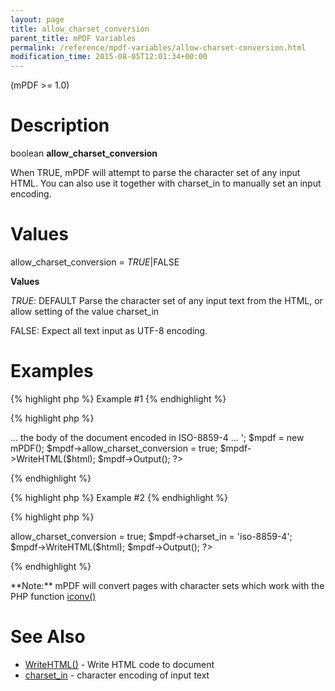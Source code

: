 ```yaml
---
layout: page
title: allow_charset_conversion
parent_title: mPDF Variables
permalink: /reference/mpdf-variables/allow-charset-conversion.html
modification_time: 2015-08-05T12:01:34+00:00
---
```


(mPDF &gt;= 1.0)

# Description

boolean **allow_charset_conversion**

When <span class="smallblock">TRUE</span>, mPDF will attempt to parse the character set of any input HTML. You can also use it together with <span class="parameter">charset_in</span> to manually set an input encoding.

# Values

<span class="parameter">allow_charset_conversion</span> = *<span class="smallblock">TRUE</span>*|<span class="smallblock">FALSE</span>

**Values**

*<span class="smallblock">TRUE</span>*: <span class="smallblock">DEFAULT</span> Parse the character set of any input text from the HTML, or allow setting of the value <span class="parameter">charset_in</span>

<span class="smallblock">FALSE</span>: Expect all text input as UTF-8 encoding.

# Examples

{% highlight php %}
Example #1
{% endhighlight %}

{% highlight php %}
<?php

$html = '

<!DOCTYPE html PUBLIC "-//W3C//DTD XHTML 1.0 Transitional//EN" "http://www.w3.org/TR/xhtml1/DTD/xhtml1-transitional.dtd">

<html xmlns="http://www.w3.org/1999/xhtml" dir="ltr">

<head>

<meta http-equiv="Content-Type" content="text/html; charset=ISO-8859-4" />

<title>Document in Lithuanian</title>

</head>

<body>

... the body of the document encoded in ISO-8859-4 ...

</body>

</html>';

$mpdf = new mPDF();

$mpdf->allow_charset_conversion = true;

$mpdf->WriteHTML($html);

$mpdf->Output();

?>
{% endhighlight %}

{% highlight php %}
Example #2
{% endhighlight %}

{% highlight php %}
<?php

$html = '... the body of the document encoded in ISO-8859-4 ...';

$mpdf = new mPDF();

$mpdf->allow_charset_conversion = true;

$mpdf->charset_in = 'iso-8859-4';

$mpdf->WriteHTML($html);

$mpdf->Output();

?>
{% endhighlight %}

<div class="alert alert-info" role="alert">**Note:** mPDF will convert pages with character sets which work with the PHP function <a href="{{ "/reference/codepages-glyphs/iconv.html" | prepend: site.baseurl }}">iconv()</a></div>

# See Also

<ul>
<li class="manual_boxlist"><a href="{{ "/reference/mpdf-functions/writehtml.html" | prepend: site.baseurl }}">WriteHTML()</a> - Write HTML code to document</li>
<li class="manual_boxlist"><a href="{{ "/reference/mpdf-variables/charset-in.html" | prepend: site.baseurl }}">charset_in</a> - character encoding of input text</li>
</ul>

